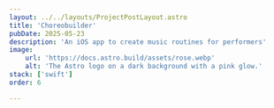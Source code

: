 ```yaml
---
layout: ../../layouts/ProjectPostLayout.astro
title: 'Choreobuilder'
pubDate: 2025-05-23
description: 'An iOS app to create music routines for performers'
image:
    url: 'https://docs.astro.build/assets/rose.webp'
    alt: 'The Astro logo on a dark background with a pink glow.'
stack: ['swift']
order: 6

---
```



